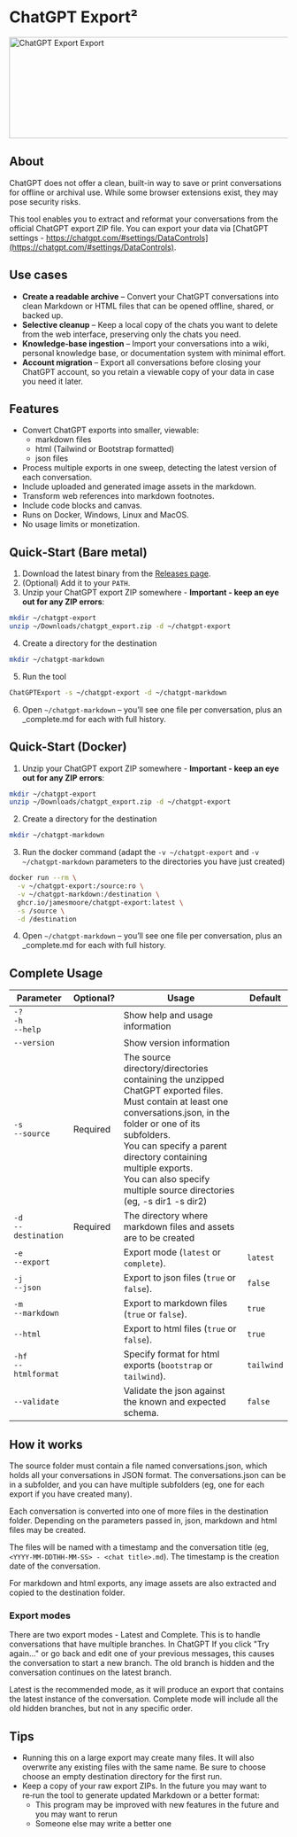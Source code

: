 # ChatGPT Export²

<img width="1024" height="183" alt="ChatGPT Export Export" src="https://github.com/user-attachments/assets/3cf24bdf-df3e-48c8-97aa-c10e8d72bff0" />

## About

ChatGPT does not offer a clean, built-in way to save or print conversations for offline or archival use. While some browser extensions exist, they may pose security risks.

This tool enables you to extract and reformat your conversations from the official ChatGPT export ZIP file. You can export your data via [ChatGPT settings - https://chatgpt.com/#settings/DataControls](https://chatgpt.com/#settings/DataControls).

## Use cases
* **Create a readable archive** – Convert your ChatGPT conversations into clean Markdown or HTML files that can be opened offline, shared, or backed up.
* **Selective cleanup** – Keep a local copy of the chats you want to delete from the web interface, preserving only the chats you need.
* **Knowledge‑base ingestion** – Import your conversations into a wiki, personal knowledge base, or documentation system with minimal effort.
* **Account migration** – Export all conversations before closing your ChatGPT account, so you retain a viewable copy of your data in case you need it later.

## Features
* Convert ChatGPT exports into smaller, viewable: 
  * markdown files
  * html (Tailwind or Bootstrap formatted)
  * json files
* Process multiple exports in one sweep, detecting the latest version of each conversation.
* Include uploaded and generated image assets in the markdown.
* Transform web references into markdown footnotes.
* Include code blocks and canvas.
* Runs on Docker, Windows, Linux and MacOS.
* No usage limits or monetization.

## Quick‑Start (Bare metal)

1. Download the latest binary from the [Releases page](https://github.com/jamesmoore/chatgpt-export/releases).
2. (Optional) Add it to your `PATH`.
3. Unzip your ChatGPT export ZIP somewhere - **Important - keep an eye out for any ZIP errors**:
```sh
mkdir ~/chatgpt-export
unzip ~/Downloads/chatgpt_export.zip -d ~/chatgpt-export
```
4. Create a directory for the destination
```sh
mkdir ~/chatgpt-markdown
```
5. Run the tool
```sh
ChatGPTExport -s ~/chatgpt-export -d ~/chatgpt-markdown
```
6. Open `~/chatgpt-markdown` – you’ll see one file per conversation, plus an _complete.md for each with full history.

## Quick-Start (Docker)
1. Unzip your ChatGPT export ZIP somewhere - **Important - keep an eye out for any ZIP errors**:
```sh
mkdir ~/chatgpt-export
unzip ~/Downloads/chatgpt_export.zip -d ~/chatgpt-export
```
2. Create a directory for the destination
```sh
mkdir ~/chatgpt-markdown
```
3. Run the docker command (adapt the `-v ~/chatgpt-export` and `-v ~/chatgpt-markdown` parameters to the directories you have just created)
```sh
docker run --rm \
  -v ~/chatgpt-export:/source:ro \
  -v ~/chatgpt-markdown:/destination \
  ghcr.io/jamesmoore/chatgpt-export:latest \
  -s /source \
  -d /destination
```
4. Open `~/chatgpt-markdown` – you’ll see one file per conversation, plus an _complete.md for each with full history.

## Complete Usage

|Parameter|Optional?|Usage|Default|
|----|----|----|----|
|`-?`<br>`-h`<br>`--help`||Show help and usage information||
|`--version`||Show version information||
|`-s`<br>`--source`|Required|The source directory/directories containing the unzipped ChatGPT exported files.<br>Must contain at least one conversations.json, in the folder or one of its subfolders.<br>You can specify a parent directory containing multiple exports.<br>You can also specify multiple source directories (eg, -s dir1 -s dir2)||
|`-d`<br>`--destination`|Required|The directory where markdown files and assets are to be created||
|`-e`<br>`--export`||Export mode (`latest` or `complete`).|`latest`|
|`-j`<br>`--json`||Export to json files (`true` or `false`).|`false`|
|`-m`<br>`--markdown`||Export to markdown files (`true` or `false`).|`true`|
|`--html`||Export to html files (`true` or `false`).|`true`|
|`-hf`<br>`--htmlformat`||Specify format for html exports (`bootstrap` or `tailwind`).|`tailwind`|
|`--validate`||Validate the json against the known and expected schema.|`false`|

## How it works
The source folder must contain a file named conversations.json, which holds all your conversations in JSON format. The conversations.json can be in a subfolder, and you can have multiple subfolders (eg, one for each export if you have created many).

Each conversation is converted into one of more files in the destination folder. Depending on the parameters passed in, json, markdown and html files may be created.

The files will be named with a timestamp and the conversation title (eg, `<YYYY-MM-DDTHH-MM-SS> - <chat title>.md`). The timestamp is the creation date of the conversation.

For markdown and html exports, any image assets are also extracted and copied to the destination folder.

### Export modes
There are two export modes - Latest and Complete. This is to handle conversations that have multiple branches. In ChatGPT If you click "Try again..." or go back and edit one of your previous messages, this causes the conversation to start a new branch. The old branch is hidden and the conversation continues on the latest branch.

Latest is the recommended mode, as it will produce an export that contains the latest instance of the conversation. Complete mode will include all the old hidden branches, but not in any specific order.

## Tips
* Running this on a large export may create many files. It will also overwrite any existing files with the same name. Be sure to choose choose an empty destination directory for the first run.
* Keep a copy of your raw export ZIPs. In the future you may want to re‑run the tool to generate updated Markdown or a better format:
  * This program may be improved with new features in the future and you may want to rerun
  * Someone else may write a better one
